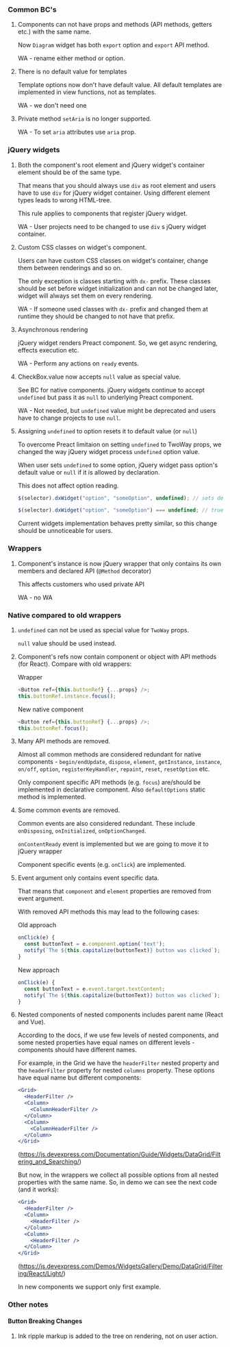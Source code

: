 ### Common BC's

1. Components can not have props and methods (API methods, getters etc.) with the same name.

   Now `Diagram` widget has both `export` option and `export` API method.

   WA - rename either method or option.

1. There is no default value for templates

   Template options now don't have default value. All default templates are implemented in view functions, not as templates.

   WA - we don't need one

1. Private method `setAria` is no longer supported.

   WA - To set `aria` attributes use `aria` prop.

### jQuery widgets

1. Both the component's root element and jQuery widget's container element should be of the same type.

   That means that you should always use `div` as root element and users have to use `div` for jQuery widget container. Using different element types leads to wrong HTML-tree.

   This rule applies to components that register jQuery widget.

   WA - User projects need to be changed to use `div` s jQuery widget container.

1. Custom CSS classes on widget's component.

   Users can have custom CSS classes on widget's container, change them between renderings and so on.

   The only exception is classes starting with `dx-` prefix. These classes should be set before widget initialization and can not be changed later, widget will always set them on every rendering.

   WA - If someone used classes with `dx-` prefix and changed them at runtime they should be changed to not have that prefix.

1. Asynchronous rendering

   jQuery widget renders Preact component. So, we get async rendering, effects execution etc.

   WA - Perform any actions on `ready` events.

1. CheckBox.value now accepts `null` value as special value.

   See BC for native components. jQuery widgets continue to accept `undefined` but pass it as `null` to underlying Preact component.

   WA - Not needed, but `undefined` value might be deprecated and users have to change projects to use `null`.

1. Assigning `undefined` to option resets it to default value (or `null`)

   To overcome Preact limitaion on setting `undefined` to TwoWay props, we changed the way jQuery widget process `undefined` option value.

   When user sets `undefined` to some option, jQuery widget pass option's default value or `null` if it is allowed by declaration.

   This does not affect option reading.

   ```ts
   $(selector).dxWidget("option", "someOption", undefined); // sets default value to someOption, e.g. 15

   $(selector).dxWidget("option", "someOption") === undefined; // true, jQuery widget stores user's values
   ```

   Current widgets implementation behaves pretty similar, so this change should be unnoticeable for users.

### Wrappers

1. Component's instance is now jQuery wrapper that only contains its own members and declared API (`@Method` decorator)

   This affects customers who used private API

   WA - no WA

### Native compared to old wrappers

1. `undefined` can not be used as special value for `TwoWay` props.

   `null` value should be used instead.

1. Component's refs now contain component or object with API methods (for React). Compare with old wrappers:

   Wrapper

   ```typescript
   <Button ref={this.buttonRef} {...props} />;
   this.buttonRef.instance.focus();
   ```

   New native component

   ```typescript
   <Button ref={this.buttonRef} {...props} />;
   this.buttonRef.focus();
   ```

1. Many API methods are removed.

   Almost all common methods are considered redundant for native components - `begin/endUpdate`, `dispose`, `element`, `getInstance`, `instance`, `on/off`, `option`, `registerKeyHandler`, `repaint`, `reset`, `resetOption` etc.

   Only component specific API methods (e.g. `focus`) are/should be implemented in declarative component. Also `defaultOptions` static method is implemented.

1. Some common events are removed.

   Common events are also considered redundant. These include `onDisposing`, `onInitialized`, `onOptionChanged`.

   `onContentReady` event is implemented but we are going to move it to jQuery wrapper

   Component specific events (e.g. `onClick`) are implemented.

1. Event argument only contains event specific data.

   That means that `component` and `element` properties are removed from event argument.

   With removed API methods this may lead to the following cases:

   Old approach

   ```typescript
   onClick(e) {
     const buttonText = e.component.option('text');
     notify(`The ${this.capitalize(buttonText)} button was clicked`);
   }
   ```

   New approach

   ```typescript
   onClick(e) {
     const buttonText = e.event.target.textContent;
     notify(`The ${this.capitalize(buttonText)} button was clicked`);
   }
   ```

1. Nested components of nested components includes parent name (React and Vue).

   According to the docs, if we use few levels of nested components, and some nested properties have equal names on different levels - components should have different names.

   For example, in the Grid we have the `headerFilter` nested property and the `headerFilter` property for nested `columns` property. These options have equal name but different components:

   ```jsx
   <Grid>
     <HeaderFilter />
     <Column>
       <ColumnHeaderFilter />
     </Column>
     <Column>
       <ColumnHeaderFilter />
     </Column>
   </Grid>
   ```

   (https://js.devexpress.com/Documentation/Guide/Widgets/DataGrid/Filtering_and_Searching/)

   But now, in the wrappers we collect all possible options from all nested properties with the same name. So, in demo we can see the next code (and it works):

   ```jsx
   <Grid>
     <HeaderFilter />
     <Column>
       <HeaderFilter />
     </Column>
     <Column>
       <HeaderFilter />
     </Column>
   </Grid>
   ```

   (https://js.devexpress.com/Demos/WidgetsGallery/Demo/DataGrid/Filtering/React/Light/)

   In new components we support only first example.

### Other notes

#### Button Breaking Changes

1. Ink ripple markup is added to the tree on rendering, not on user action.
